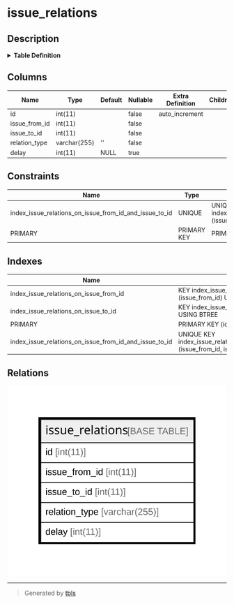 # issue_relations

## Description

<details>
<summary><strong>Table Definition</strong></summary>

```sql
CREATE TABLE `issue_relations` (
  `id` int(11) NOT NULL AUTO_INCREMENT,
  `issue_from_id` int(11) NOT NULL,
  `issue_to_id` int(11) NOT NULL,
  `relation_type` varchar(255) NOT NULL DEFAULT '',
  `delay` int(11) DEFAULT NULL,
  PRIMARY KEY (`id`),
  UNIQUE KEY `index_issue_relations_on_issue_from_id_and_issue_to_id` (`issue_from_id`,`issue_to_id`),
  KEY `index_issue_relations_on_issue_from_id` (`issue_from_id`),
  KEY `index_issue_relations_on_issue_to_id` (`issue_to_id`)
) ENGINE=InnoDB DEFAULT CHARSET=utf8mb4 COLLATE=utf8mb4_general_ci
```

</details>

## Columns

| Name | Type | Default | Nullable | Extra Definition | Children | Parents | Comment |
| ---- | ---- | ------- | -------- | ---------------- | -------- | ------- | ------- |
| id | int(11) |  | false | auto_increment |  |  |  |
| issue_from_id | int(11) |  | false |  |  |  |  |
| issue_to_id | int(11) |  | false |  |  |  |  |
| relation_type | varchar(255) | '' | false |  |  |  |  |
| delay | int(11) | NULL | true |  |  |  |  |

## Constraints

| Name | Type | Definition |
| ---- | ---- | ---------- |
| index_issue_relations_on_issue_from_id_and_issue_to_id | UNIQUE | UNIQUE KEY index_issue_relations_on_issue_from_id_and_issue_to_id (issue_from_id, issue_to_id) |
| PRIMARY | PRIMARY KEY | PRIMARY KEY (id) |

## Indexes

| Name | Definition |
| ---- | ---------- |
| index_issue_relations_on_issue_from_id | KEY index_issue_relations_on_issue_from_id (issue_from_id) USING BTREE |
| index_issue_relations_on_issue_to_id | KEY index_issue_relations_on_issue_to_id (issue_to_id) USING BTREE |
| PRIMARY | PRIMARY KEY (id) USING BTREE |
| index_issue_relations_on_issue_from_id_and_issue_to_id | UNIQUE KEY index_issue_relations_on_issue_from_id_and_issue_to_id (issue_from_id, issue_to_id) USING BTREE |

## Relations

![er](issue_relations.svg)

---

> Generated by [tbls](https://github.com/k1LoW/tbls)
